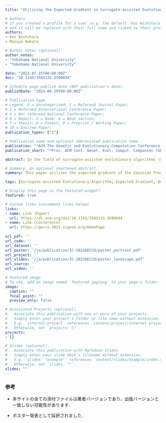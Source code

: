 ```yaml
---
title: "Utilizing the Expected Gradient in Surrogate-assisted Evolutionary Algorithms"

# Authors
# If you created a profile for a user (e.g. the default `Kei Nishihara` user), write the username (folder name) here 
# and it will be replaced with their full name and linked to their profile.
authors:
- Kei Nishihara
- Masaya Nakata

# Author notes (optional)
author_notes:
- "Yokohama National University"
- "Yokohama National University"

date: "2023-07-15T00:00:00Z"
doi: "10.1145/3583133.3590694"

# Schedule page publish date (NOT publication's date).
publishDate: "2023-06-29T00:00:00Z"

# Publication type.
# Legend: 0 = Uncategorized; 1 = Refereed Journal Paper;
# 2 = Refereed International Conference Paper;
# 3 = Not refereed National Conference Paper;
# 4 = Report; 5 = Book; 6 = Book section;
# 7 = Thesis; 8 = Patent; 9 = Preprint / Working Paper;
# 10 = Invited Paper;
publication_types: ["2"]

# Publication name and optional abbreviated publication name.
publication: "*ACM The Genetic and Evolutionary Computation Conference Companion (GECCO Companion)*, pp. 1--4"
publication_short: "*Proc. ACM Conf. Genet. Evol. Comput. Companion (GECCO Companion)*, pp. 1--4"

abstract: In the field of surrogate-assisted evolutionary algorithms (SAEAs), Gaussian Process (GP) is a widely used technique to approximate the objective function. Although a GP model can provide an expected gradient of a function to be approximated, little attention has been paid to the utilization of the gradient information. Thus, this paper presents an expected gradient-based SAEA, in which the expected gradient of the objective function provided by the GP models is utilized to conduct an efficient local search. Specifically, the proposed algorithm first conducts a global search with a differential evolution algorithm to find promising regions of the search space. Then, it builds a GP model for each promising region, and a quasi-Newton method (L-BFGS-B) is executed on its model with guidance from the expected gradient. This gradient-based local search intends to sufficiently search the approximate objective function, by finding various local optimal solutions in an efficient manner. Experimental results show that our algorithm is competitive with state-of-the-art SAEAs on a single-objective optimization benchmark suite.

# Summary. An optional shortened abstract.
summary: This paper utilizes the expected gradient of the Gaussian Process (GP) in a surrogate-assisted evolutionary algorithm. Specifically, our proposal iteratively runs a quasi-Newton method (L-BFGS-B) changing initial points on multiple GPs constructed to approximate the promising region of the objective function.

tags: [Surrogate-assisted Evolutionary Algorithm, Expected Gradient, Quasi-Newton Method, Differential Evolution, Gaussian Process]

# Display this page in the Featured widget?
featured: true

# Custom links (uncomment lines below)
links:
- name: Link (Paper)
  url: https://dl.acm.org/doi/10.1145/3583133.3590694
- name: Link (Conference)
  url: https://gecco-2023.sigevo.org/HomePage
 
url_pdf: ''
url_code: ''
url_dataset: ''
url_poster: '/ja/publication/IC-2023GECCO/poster_portrait.pdf'
url_project: ''
url_slides: '/ja/publication/IC-2023GECCO/poster_landscape.pdf'
url_source: ''
url_video: ''

# Featured image
# To use, add an image named `featured.jpg/png` to your page's folder. 
image:
  caption: ""
  focal_point: ""
  preview_only: false

# Associated Projects (optional).
#   Associate this publication with one or more of your projects.
#   Simply enter your project's folder or file name without extension.
#   E.g. `internal-project` references `content/project/internal-project/index.md`.
#   Otherwise, set `projects: []`.
projects:
- []

# Slides (optional).
#   Associate this publication with Markdown slides.
#   Simply enter your slide deck's filename without extension.
#   E.g. `slides: "example"` references `content/slides/example/index.md`.
#   Otherwise, set `slides: ""`.
slides: ""
---
```


### 参考

- 本サイトの全ての添付ファイルは著者バージョンであり，出版バージョンと一致しない可能性があります．

- ポスター発表として採択されました．